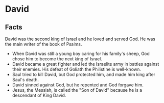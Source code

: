 # David

## Facts

David was the second king of Israel and he loved and served God. He was the main writer of the book of Psalms.

* When David was still a young boy caring for his family's sheep, God chose him to become the next king of Israel. 
* David became a great fighter and led the Israelite army in battles against their enemies. His defeat of Goliath the Philistine is well-known.
* Saul tried to kill David, but God protected him, and made him king after Saul's death.
* David sinned against God, but he repented and God forgave him.
* Jesus, the Messiah, is called the "Son of David" because he is a descendant of King David.